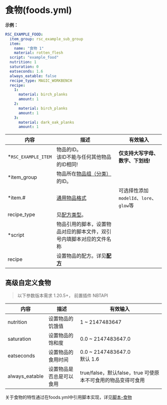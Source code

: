 # 食物(foods.yml)

**示例：**

```yaml
RSC_EXAMPLE_FOOD:
  item_group: rsc_example_sub_group
  item:
    name: "食物 1"
    material: rotten_flesh
  script: "example_food"
  nutrition: 1
  saturation: 0
  eatseconds: 1.6
  always_eatable: false
  recipe_type: MAGIC_WORKBENCH
  recipe:
    1:
      material: birch_planks
      amount: 1
    2:
      material: birch_planks
      amount: 1
    3:
      material: dark_oak_planks
      amount: 1
```

| 内容 | 描述 | 有效输入 |
| --- | ----------- | ----------------- |
| \*`RSC_EXAMPLE_ITEM` | 物品的ID。<br>该ID不能与任何其他物品的ID相同! | **仅支持大写字母、数字、下划线!** |
| \*item_group | 物品所在[物品组（分类）](file/groups.md)的ID。 |
| \*item.# | [通用物品格式](format/universal-item-format.md)| 可选择性添加`modelId`、`lore`、`glow`等 |
| recipe_type | 见[配方类型](file/recipe_type.md)。 |
| \*script | 物品引用的脚本，设置物品对应的脚本文件，双引号内填脚本对应的文件名称 |
| recipe | 设置物品的配方。详见[**配方**](format/recipe.md) |

## 高级自定义食物

> 以下参数版本需求 1.20.5+， 前置插件 NBTAPI

| 内容 | 描述 | 有效输入 |
| --- | ----------- | ----------------- |
| nutrition | 设置物品的饥饿值 | 1 ~ 2147483647 |
| saturation | 设置物品的饱和度 | 0.0 ~ 2147483647.0 |
| eatseconds | 设置物品的食用时间 | 0.0 ~ 2147483647.0 <br> 默认 1.6 |
| always_eatable | 设置物品是否总是可以食用 | true/false，默认false，true 可使原本不可食用的物品变得可食用 |

关于食物的特性通过在foods.yml中引用脚本实现，详见[脚本-食物](scripts-basic/foods.md)
